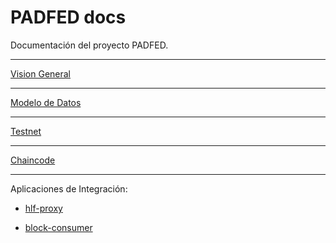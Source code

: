 # PADFED docs

Documentación del proyecto PADFED.

---

[Vision General](https://github.com/padfed/padfed-doc/tree/overview)

---

[Modelo de Datos](https://github.com/padfed/padfed-doc/tree/master/model)

---

[Testnet](https://github.com/padfed/padfed-doc/tree/master/testnet-network-setup)

---

[Chaincode](https://github.com/padfed/padfed-doc/tree/master/chaincode)

---

Aplicaciones de Integración:

- [hlf-proxy](https://cloud.docker.com/u/padfed/repository/docker/padfed/block-consumer)

- [block-consumer](https://cloud.docker.com/u/padfed/repository/docker/padfed/bc-proxy)

